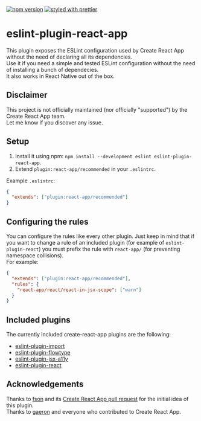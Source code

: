 [![npm version](https://badge.fury.io/js/eslint-plugin-react-app.svg)](https://badge.fury.io/js/eslint-plugin-react-app)
[![styled with prettier](https://img.shields.io/badge/styled_with-prettier-ff69b4.svg)](https://github.com/prettier/prettier)

# eslint-plugin-react-app

This plugin exposes the ESLint configuration used by Create React App without the need of declaring all its dependencies.  
Use it if you need a simple and tested ESLint configuration without the need of installing a bunch of dependecies.  
It also works in React Native out of the box.

## Disclaimer

This project is not officially maintained (nor officially "supported") by the Create React App team.  
Let me know if you discover any issue.

## Setup

1. Install it using npm: `npm install --development eslint eslint-plugin-react-app`.
2. Extend `plugin:react-app/recommended` in your `.eslintrc`.

Example `.eslintrc`:

```json
{
  "extends": ["plugin:react-app/recommended"]
}
```

## Configuring the rules

You can configure the rules like every other plugin.
Just keep in mind that if you want to change a rule of an included plugin (for example of `eslint-plugin-react`) you must prefix the rule with `react-app/` (for preventing namespace collisions).  
For example:

```json
{
  "extends": ["plugin:react-app/recommended"],
  "rules": {
    "react-app/react/react-in-jsx-scope": ["warn"]
  }
}
```

## Included plugins  

The currently included create-react-app plugins are the following:

- [eslint-plugin-import](https://github.com/benmosher/eslint-plugin-import)
- [eslint-plugin-flowtype](https://github.com/gajus/eslint-plugin-flowtype)
- [eslint-plugin-jsx-a11y](https://github.com/evcohen/eslint-plugin-jsx-a11y)
- [eslint-plugin-react](https://github.com/yannickcr/eslint-plugin-react)

## Acknowledgements

Thanks to [fson](https://github.com/fson) and its [Create React App pull request](https://github.com/facebookincubator/create-react-app/pull/993) for the initial idea of this plugin.  
Thanks to [gaeron](https://github.com/gaearon) and everyone who contributed to Create React App.
